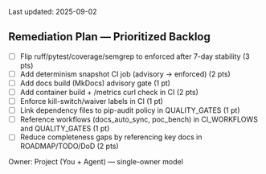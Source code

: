 Last updated: 2025-09-02
## Remediation Plan — Prioritized Backlog

- [ ] Flip ruff/pytest/coverage/semgrep to enforced after 7-day stability (3 pts)
- [ ] Add determinism snapshot CI job (advisory → enforced) (2 pts)
- [ ] Add docs build (MkDocs) advisory gate (1 pt)
- [ ] Add container build + /metrics curl check in CI (2 pts)
- [ ] Enforce kill-switch/waiver labels in CI (1 pt)
- [ ] Link dependency files to pip-audit policy in QUALITY_GATES (1 pt)
- [ ] Reference workflows (docs_auto_sync, poc_bench) in CI_WORKFLOWS and QUALITY_GATES (1 pt)
- [ ] Reduce completeness gaps by referencing key docs in ROADMAP/TODO/DoD (2 pts)

Owner: Project (You + Agent) — single-owner model
